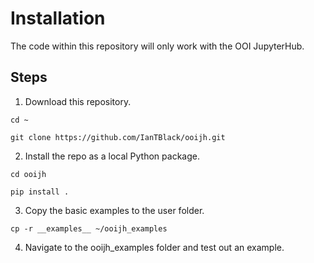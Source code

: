 # Installation
The code within this repository will only work with the OOI JupyterHub. 

## Steps
1. Download this repository.

`cd ~`

`git clone https://github.com/IanTBlack/ooijh.git`

2. Install the repo as a local Python package.

`cd ooijh`

`pip install .`

3. Copy the basic examples to the user folder.

`cp -r __examples__ ~/ooijh_examples`

4. Navigate to the ooijh_examples folder and test out an example.

